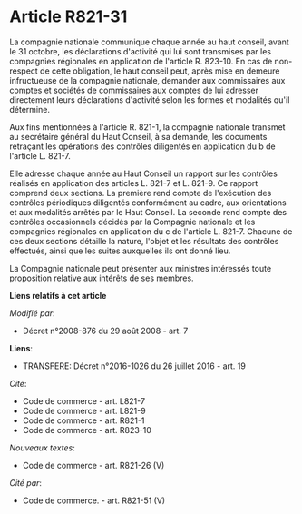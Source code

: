 # Article R821-31

La compagnie nationale communique chaque année au haut conseil, avant le 31 octobre, les déclarations d'activité qui lui sont
transmises par les compagnies régionales en application de l'article R. 823-10. En cas de non-respect de cette obligation, le
haut conseil peut, après mise en demeure infructueuse de la compagnie nationale, demander aux commissaires aux comptes et
sociétés de commissaires aux comptes de lui adresser directement leurs déclarations d'activité selon les formes et modalités
qu'il détermine. 

Aux fins mentionnées à l'article R. 821-1, la compagnie nationale transmet au secrétaire général du Haut Conseil, à sa
demande, les documents retraçant les opérations des contrôles diligentés en application du b de l'article L. 821-7. 

Elle adresse chaque année au Haut Conseil un rapport sur les contrôles réalisés en application des articles L. 821-7 et L.
821-9. Ce rapport comprend deux sections. La première rend compte de l'exécution des contrôles périodiques diligentés
conformément au cadre, aux orientations et aux modalités arrêtés par le Haut Conseil. La seconde rend compte des contrôles
occasionnels décidés par la Compagnie nationale et les compagnies régionales en application du c de l'article L. 821-7.
Chacune de ces deux sections détaille la nature, l'objet et les résultats des contrôles effectués, ainsi que les suites
auxquelles ils ont donné lieu. 

La Compagnie nationale peut présenter aux ministres intéressés toute proposition relative aux intérêts de ses membres.

**Liens relatifs à cet article**

_Modifié par_:

  - Décret n°2008-876 du 29 août 2008 - art. 7

**Liens**:

  - TRANSFERE: Décret n°2016-1026 du 26 juillet 2016 - art. 19

_Cite_:

  - Code de commerce - art. L821-7
  - Code de commerce - art. L821-9
  - Code de commerce - art. R821-1
  - Code de commerce - art. R823-10

_Nouveaux textes_:

  - Code de commerce - art. R821-26 (V)

_Cité par_:

  - Code de commerce. - art. R821-51 (V)
